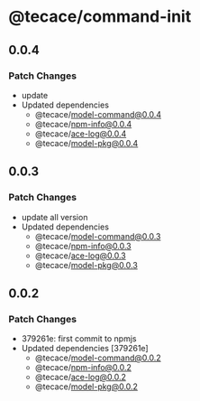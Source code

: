 # @tecace/command-init

## 0.0.4

### Patch Changes

- update
- Updated dependencies
  - @tecace/model-command@0.0.4
  - @tecace/npm-info@0.0.4
  - @tecace/ace-log@0.0.4
  - @tecace/model-pkg@0.0.4

## 0.0.3

### Patch Changes

- update all version
- Updated dependencies
  - @tecace/model-command@0.0.3
  - @tecace/npm-info@0.0.3
  - @tecace/ace-log@0.0.3
  - @tecace/model-pkg@0.0.3

## 0.0.2

### Patch Changes

- 379261e: first commit to npmjs
- Updated dependencies [379261e]
  - @tecace/model-command@0.0.2
  - @tecace/npm-info@0.0.2
  - @tecace/ace-log@0.0.2
  - @tecace/model-pkg@0.0.2

